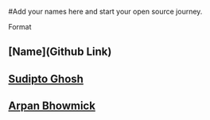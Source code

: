 #Add your names here and start your open source journey.

Format 
## [Name](Github Link)

## [Sudipto Ghosh](https://github.com/pydevsg/)
## [Arpan Bhowmick](https://github.com/arpanb8907/)
